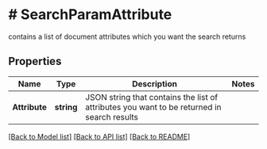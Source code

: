 # # SearchParamAttribute
contains a list of document attributes which you want the search returns

## Properties 


Name | Type | Description | Notes
------------ | ------------- | ------------- | -------------
**Attribute**| **string** | JSON string that contains the list of attributes you want to be returned in search results  |


[[Back to Model list]](../../README.md#models) [[Back to API list]](../../README.md#endpoints) [[Back to README]](../../README.md)

